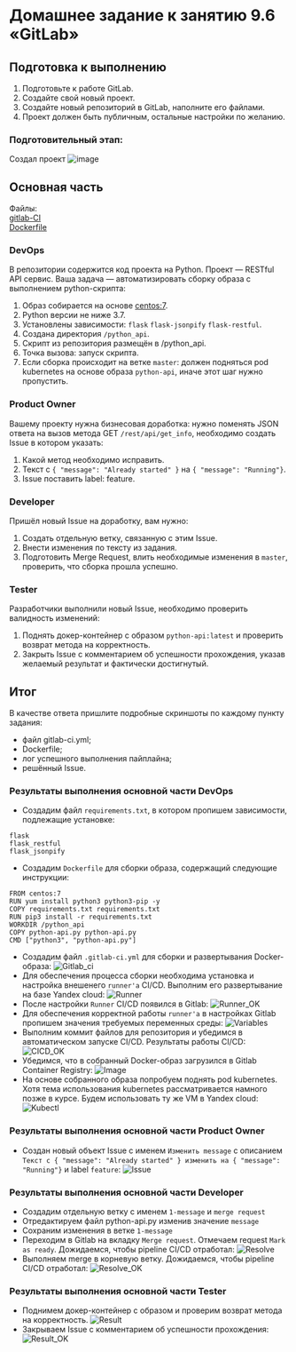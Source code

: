 # Домашнее задание к занятию 9.6 «GitLab»

## Подготовка к выполнению

1. Подготовьте к работе GitLab.
2. Создайте свой новый проект.
3. Создайте новый репозиторий в GitLab, наполните его файлами.
4. Проект должен быть публичным, остальные настройки по желанию.

### Подготовительный этап:
Создал проект
![image](https://github.com/busuek/work/blob/main/1.png)

## Основная часть

Файлы:  
[gitlab-CI](https://github.com/busuek/work/blob/main/playbook/files/gitlab-ci.yml)  
[Dockerfile](https://github.com/busuek/work/blob/main/playbook/files/Dockerfile)

### DevOps

В репозитории содержится код проекта на Python. Проект — RESTful API сервис. Ваша задача — автоматизировать сборку образа с выполнением python-скрипта:

1. Образ собирается на основе [centos:7](https://hub.docker.com/_/centos?tab=tags&page=1&ordering=last_updated).
2. Python версии не ниже 3.7.
3. Установлены зависимости: `flask` `flask-jsonpify` `flask-restful`.
4. Создана директория `/python_api`.
5. Скрипт из репозитория размещён в /python_api.
6. Точка вызова: запуск скрипта.
7. Если сборка происходит на ветке `master`: должен подняться pod kubernetes на основе образа `python-api`, иначе этот шаг нужно пропустить.

### Product Owner

Вашему проекту нужна бизнесовая доработка: нужно поменять JSON ответа на вызов метода GET `/rest/api/get_info`, необходимо создать Issue в котором указать:

1. Какой метод необходимо исправить.
2. Текст с `{ "message": "Already started" }` на `{ "message": "Running"}`.
3. Issue поставить label: feature.

### Developer

Пришёл новый Issue на доработку, вам нужно:

1. Создать отдельную ветку, связанную с этим Issue.
2. Внести изменения по тексту из задания.
3. Подготовить Merge Request, влить необходимые изменения в `master`, проверить, что сборка прошла успешно.


### Tester

Разработчики выполнили новый Issue, необходимо проверить валидность изменений:

1. Поднять докер-контейнер с образом `python-api:latest` и проверить возврат метода на корректность.
2. Закрыть Issue с комментарием об успешности прохождения, указав желаемый результат и фактически достигнутый.

## Итог

В качестве ответа пришлите подробные скриншоты по каждому пункту задания:

- файл gitlab-ci.yml;
- Dockerfile; 
- лог успешного выполнения пайплайна;
- решённый Issue.

### Результаты выполнения основной части DevOps
* Создадим файл `requirements.txt`, в котором пропишем зависимости, подлежащие установке:
```
flask
flask_restful
flask_jsonpify
```
* Создадим `Dockerfile` для сборки образа, содержащий следующие инструкции:
```
FROM centos:7
RUN yum install python3 python3-pip -y
COPY requirements.txt requirements.txt
RUN pip3 install -r requirements.txt
WORKDIR /python_api
COPY python-api.py python-api.py
CMD ["python3", "python-api.py"]
```
* Создадим файл `.gitlab-ci.yml` для сборки и развертывания Docker-образа:
![Gitlab_ci](https://github.com/busuek/work/blob/main/2.png)
* Для обеспечения процесса сборки необходима установка и настройка внешенего `runner'a` CI/CD. Выполним его развертывание на базе Yandex cloud:
![Runner](https://github.com/busuek/work/blob/main/3.png)
* После настройки `Runner` CI/CD появился в Gitlab:
![Runner_OK](https://github.com/busuek/work/blob/main/4.png)
* Для обеспечения корректной работы `runner'a` в настройках Gitlab пропишем значения требуемых переменных среды:
![Variables](https://github.com/busuek/work/blob/main/5.png)
* Выполним коммит файлов для репозитория и убедимся в автоматическом запуске CI/CD. Результаты работы CI/CD:
![CICD_OK](https://github.com/busuek/work/blob/main/6.png)
* Убедимся, что в собранный Docker-образ загрузился в Gitlab Container Registry:
![Image](https://github.com/busuek/work/blob/main/7.png)
* На основе собранного образа попробуем поднять pod kubernetes. Хотя тема использования kubernetes рассматривается намного позже в курсе. 
Будем использовать ту же VM в Yandex cloud:
![Kubectl](https://github.com/busuek/work/blob/main/8.png)

### Результаты выполнения основной части Product Owner
* Создан новый объект Issue с именем `Изменить message` с описанием `Текст с { "message": "Already started" } изменить на { "message": "Running"}` и label `feature`:
![Issue](https://github.com/busuek/work/blob/main/9.png)

### Результаты выполнения основной части Developer
* Создадим отдельную ветку с именем `1-message` и `merge request`
* Отредактируем файл python-api.py изменив значение `message`
* Сохраним изменения в ветке `1-message`
* Переходим в Gitlab на вкладку `Merge request`. Отмечаем request `Mark as ready`. Дожидаемся, чтобы pipeline CI/CD отработал:
![Resolve](https://github.com/busuek/work/blob/main/10.png)
* Выполняем merge в корневую ветку. Дожидаемся, чтобы pipeline CI/CD отработал:
![Resolve_OK](https://github.com/busuek/work/blob/main/11.png)

### Результаты выполнения основной части Tester
* Поднимем докер-контейнер с образом и проверим возврат метода на корректность.
![Result](https://github.com/busuek/work/blob/main/12.png)
* Закрываем Issue с комментарием об успешности прохождения:
![Result_OK](https://github.com/busuek/work/blob/main/13.png)
